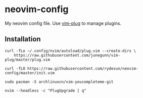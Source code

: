 # neovim-config
My neovim config file. Use [vim-plug](https://github.com/junegunn/vim-plug) to manage plugins.
## Installation ##
    curl -fLo ~/.config/nvim/autoload/plug.vim --create-dirs \
        https://raw.githubusercontent.com/junegunn/vim-plug/master/plug.vim

    curl -fLO https://raw.githubusercontent.com/rydesun/neovim-config/master/init.vim

    sudo pacman -S archlinuxcn/vim-youcompleteme-git

    nvim --headless -c "PlugUpgrade | q"
